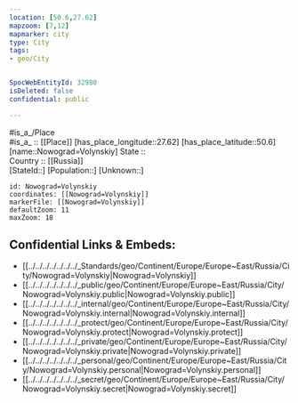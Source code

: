 ```yaml
---
location: [50.6,27.62] 
mapzoom: [7,12] 
mapmarker: city 
type: City
tags:
- geo/City


SpocWebEntityId: 32980
isDeleted: false
confidential: public

---
```

#is_a_/Place  
#is_a_ :: [[Place]] 
[has_place_longitude::27.62] 
[has_place_latitude::50.6] 
[name::Nowograd=Volynskiy] 
State ::  
Country :: [[Russia]]  
[StateId::] 
[Population::] 
[Unknown::] 


```leaflet
id: Nowograd=Volynskiy
coordinates: [[Nowograd=Volynskiy]] 
markerFile: [[Nowograd=Volynskiy]] 
defaultZoom: 11 
maxZoom: 18
```


## Confidential Links & Embeds: 
- [[../../../../../../../_Standards/geo/Continent/Europe/Europe~East/Russia/City/Nowograd=Volynskiy|Nowograd=Volynskiy]] 
- [[../../../../../../../_public/geo/Continent/Europe/Europe~East/Russia/City/Nowograd=Volynskiy.public|Nowograd=Volynskiy.public]] 
- [[../../../../../../../_internal/geo/Continent/Europe/Europe~East/Russia/City/Nowograd=Volynskiy.internal|Nowograd=Volynskiy.internal]] 
- [[../../../../../../../_protect/geo/Continent/Europe/Europe~East/Russia/City/Nowograd=Volynskiy.protect|Nowograd=Volynskiy.protect]] 
- [[../../../../../../../_private/geo/Continent/Europe/Europe~East/Russia/City/Nowograd=Volynskiy.private|Nowograd=Volynskiy.private]] 
- [[../../../../../../../_personal/geo/Continent/Europe/Europe~East/Russia/City/Nowograd=Volynskiy.personal|Nowograd=Volynskiy.personal]] 
- [[../../../../../../../_secret/geo/Continent/Europe/Europe~East/Russia/City/Nowograd=Volynskiy.secret|Nowograd=Volynskiy.secret]] 
